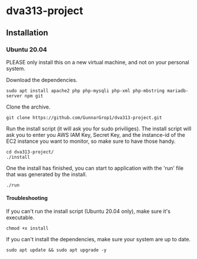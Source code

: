 # dva313-project

## Installation
### Ubuntu 20.04
PLEASE only install this on a new virtual machine, and not on your personal system.

Download the dependencies.
```
sudo apt install apache2 php php-mysqli php-xml php-mbstring mariadb-server npm git
```
Clone the archive.
```
git clone https://github.com/GunnarGrop1/dva313-project.git
```
Run the install script (it will ask you for sudo priviliges).
The install script will ask you to enter you AWS IAM Key, Secret Key, and the instance-id of the EC2 instance you want to monitor,
so make sure to have those handy.
```
cd dva313-project/
./install
```
One the install has finished, you can start to application with the 'run' file that was generated by the install.
```
./run
```
#### Troubleshooting
If you can't run the install script (Ubuntu 20.04 only), make sure it's executable.
```
chmod +x install
```

If you can't install the dependencies, make sure your system are up to date.
```
sudo apt update && sudo apt upgrade -y
```
